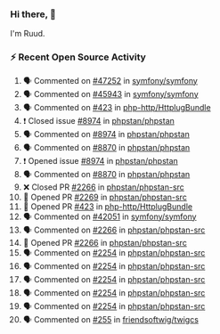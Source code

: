 ### Hi there, 👋

I'm Ruud.
 
### :zap: Recent Open Source Activity

<!--START_SECTION:activity-->
1. 🗣 Commented on [#47252](https://github.com/symfony/symfony/issues/47252) in [symfony/symfony](https://github.com/symfony/symfony)
2. 🗣 Commented on [#45943](https://github.com/symfony/symfony/issues/45943) in [symfony/symfony](https://github.com/symfony/symfony)
3. 🗣 Commented on [#423](https://github.com/php-http/HttplugBundle/issues/423) in [php-http/HttplugBundle](https://github.com/php-http/HttplugBundle)
4. ❗️ Closed issue [#8974](https://github.com/phpstan/phpstan/issues/8974) in [phpstan/phpstan](https://github.com/phpstan/phpstan)
5. 🗣 Commented on [#8974](https://github.com/phpstan/phpstan/issues/8974) in [phpstan/phpstan](https://github.com/phpstan/phpstan)
6. 🗣 Commented on [#8870](https://github.com/phpstan/phpstan/issues/8870) in [phpstan/phpstan](https://github.com/phpstan/phpstan)
7. ❗️ Opened issue [#8974](https://github.com/phpstan/phpstan/issues/8974) in [phpstan/phpstan](https://github.com/phpstan/phpstan)
8. 🗣 Commented on [#8870](https://github.com/phpstan/phpstan/issues/8870) in [phpstan/phpstan](https://github.com/phpstan/phpstan)
9. ❌ Closed PR [#2266](https://github.com/phpstan/phpstan-src/pull/2266) in [phpstan/phpstan-src](https://github.com/phpstan/phpstan-src)
10. 💪 Opened PR [#2269](https://github.com/phpstan/phpstan-src/pull/2269) in [phpstan/phpstan-src](https://github.com/phpstan/phpstan-src)
11. 💪 Opened PR [#423](https://github.com/php-http/HttplugBundle/pull/423) in [php-http/HttplugBundle](https://github.com/php-http/HttplugBundle)
12. 🗣 Commented on [#42051](https://github.com/symfony/symfony/issues/42051) in [symfony/symfony](https://github.com/symfony/symfony)
13. 🗣 Commented on [#2266](https://github.com/phpstan/phpstan-src/issues/2266) in [phpstan/phpstan-src](https://github.com/phpstan/phpstan-src)
14. 💪 Opened PR [#2266](https://github.com/phpstan/phpstan-src/pull/2266) in [phpstan/phpstan-src](https://github.com/phpstan/phpstan-src)
15. 🗣 Commented on [#2254](https://github.com/phpstan/phpstan-src/issues/2254) in [phpstan/phpstan-src](https://github.com/phpstan/phpstan-src)
16. 🗣 Commented on [#2254](https://github.com/phpstan/phpstan-src/issues/2254) in [phpstan/phpstan-src](https://github.com/phpstan/phpstan-src)
17. 🗣 Commented on [#2254](https://github.com/phpstan/phpstan-src/issues/2254) in [phpstan/phpstan-src](https://github.com/phpstan/phpstan-src)
18. 🗣 Commented on [#2254](https://github.com/phpstan/phpstan-src/issues/2254) in [phpstan/phpstan-src](https://github.com/phpstan/phpstan-src)
19. 🗣 Commented on [#2254](https://github.com/phpstan/phpstan-src/issues/2254) in [phpstan/phpstan-src](https://github.com/phpstan/phpstan-src)
20. 🗣 Commented on [#255](https://github.com/friendsoftwig/twigcs/issues/255) in [friendsoftwig/twigcs](https://github.com/friendsoftwig/twigcs)
<!--END_SECTION:activity-->
